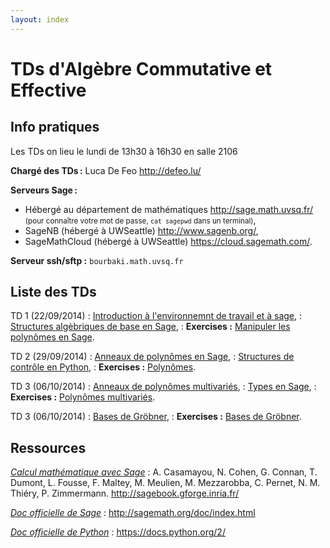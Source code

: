 ```yaml
---
layout: index
---
```


# TDs d'Algèbre Commutative et Effective

## Info pratiques

Les TDs on lieu le lundi de 13h30 à 16h30 en salle 2106

**Chargé des TDs :** Luca De Feo <http://defeo.lu/>

**Serveurs Sage :**

- Hébergé au département de mathématiques <http://sage.math.uvsq.fr/>  
  <small>(pour connaître votre mot de passe, `cat sagepwd` dans un terminal)</small>,
- SageNB (hébergé à UWSeattle) <http://www.sagenb.org/>,
- SageMathCloud (hébergé à UWSeattle) <https://cloud.sagemath.com/>.

**Serveur ssh/sftp :** `bourbaki.math.uvsq.fr`


## Liste des TDs

TD 1 (22/09/2014)
: [Introduction à l'environnemnt de travail et à sage](intro),
: [Structures algèbriques de base en Sage](structures),
: **Exercises :** [Manipuler les polynômes en Sage](exercises#polynomes--une-variable).

TD 2 (29/09/2014)
: [Anneaux de polynômes en Sage](structures#polynmes),
: [Structures de contrôle en Python](python),
: **Exercises :** [Polynômes](exercises#polynmes--une-variable).

TD 3 (06/10/2014)
: [Anneaux de polynômes multivariés](structures#polynmes),
: [Types en Sage](types),
: **Exercises :** [Polynômes multivariés](exercises#polynmes--plusieurs-variables).

TD 3 (06/10/2014)
: [Bases de Gröbner](structures#idaux-et-bases-de-grbner),
: **Exercises :** [Bases de Gröbner](exercises#calcul-de-bases-de-grbner).


## Ressources

[*Calcul mathématique avec Sage*](http://sagebook.gforge.inria.fr/)
: A. Casamayou, N. Cohen, G. Connan, T. Dumont, L. Fousse, F. Maltey,
M. Meulien, M. Mezzarobba, C. Pernet, N. M. Thiéry,
P. Zimmermann. <http://sagebook.gforge.inria.fr/>

[*Doc officielle de Sage*](http://sagemath.org/doc/index.html)
: <http://sagemath.org/doc/index.html>

[*Doc officielle de Python*](https://docs.python.org/2/)
: <https://docs.python.org/2/>

